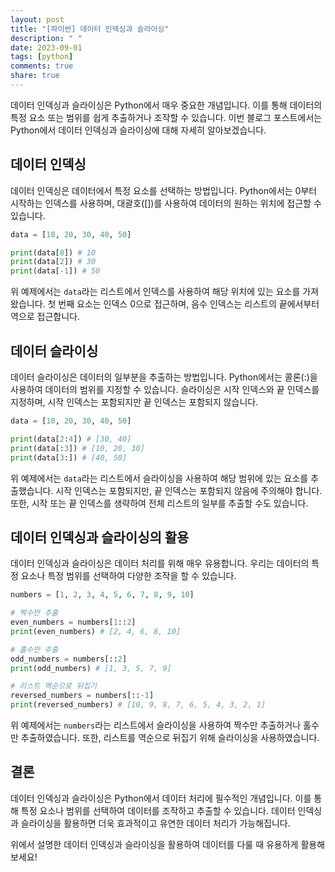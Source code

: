 ```yaml
---
layout: post
title: "[파이썬] 데이터 인덱싱과 슬라이싱"
description: " "
date: 2023-09-01
tags: [python]
comments: true
share: true
---
```


데이터 인덱싱과 슬라이싱은 Python에서 매우 중요한 개념입니다. 이를 통해 데이터의 특정 요소 또는 범위를 쉽게 추출하거나 조작할 수 있습니다. 이번 블로그 포스트에서는 Python에서 데이터 인덱싱과 슬라이싱에 대해 자세히 알아보겠습니다.

## 데이터 인덱싱

데이터 인덱싱은 데이터에서 특정 요소를 선택하는 방법입니다. Python에서는 0부터 시작하는 인덱스를 사용하며, 대괄호([])를 사용하여 데이터의 원하는 위치에 접근할 수 있습니다.

```python
data = [10, 20, 30, 40, 50]

print(data[0]) # 10
print(data[2]) # 30
print(data[-1]) # 50
```

위 예제에서는 `data`라는 리스트에서 인덱스를 사용하여 해당 위치에 있는 요소를 가져왔습니다. 첫 번째 요소는 인덱스 0으로 접근하며, 음수 인덱스는 리스트의 끝에서부터 역으로 접근합니다.

## 데이터 슬라이싱

데이터 슬라이싱은 데이터의 일부분을 추출하는 방법입니다. Python에서는 콜론(:)을 사용하여 데이터의 범위를 지정할 수 있습니다. 슬라이싱은 시작 인덱스와 끝 인덱스를 지정하며, 시작 인덱스는 포함되지만 끝 인덱스는 포함되지 않습니다.

```python
data = [10, 20, 30, 40, 50]

print(data[2:4]) # [30, 40]
print(data[:3]) # [10, 20, 30]
print(data[3:]) # [40, 50]
```

위 예제에서는 `data`라는 리스트에서 슬라이싱을 사용하여 해당 범위에 있는 요소를 추출했습니다. 시작 인덱스는 포함되지만, 끝 인덱스는 포함되지 않음에 주의해야 합니다. 또한, 시작 또는 끝 인덱스를 생략하여 전체 리스트의 일부를 추출할 수도 있습니다.

## 데이터 인덱싱과 슬라이싱의 활용

데이터 인덱싱과 슬라이싱은 데이터 처리를 위해 매우 유용합니다. 우리는 데이터의 특정 요소나 특정 범위를 선택하여 다양한 조작을 할 수 있습니다.

```python
numbers = [1, 2, 3, 4, 5, 6, 7, 8, 9, 10]

# 짝수만 추출
even_numbers = numbers[1::2]
print(even_numbers) # [2, 4, 6, 8, 10]

# 홀수만 추출
odd_numbers = numbers[::2]
print(odd_numbers) # [1, 3, 5, 7, 9]

# 리스트 역순으로 뒤집기
reversed_numbers = numbers[::-1]
print(reversed_numbers) # [10, 9, 8, 7, 6, 5, 4, 3, 2, 1]
```

위 예제에서는 `numbers`라는 리스트에서 슬라이싱을 사용하여 짝수만 추출하거나 홀수만 추출하였습니다. 또한, 리스트를 역순으로 뒤집기 위해 슬라이싱을 사용하였습니다.

## 결론

데이터 인덱싱과 슬라이싱은 Python에서 데이터 처리에 필수적인 개념입니다. 이를 통해 특정 요소나 범위를 선택하여 데이터를 조작하고 추출할 수 있습니다. 데이터 인덱싱과 슬라이싱을 활용하면 더욱 효과적이고 유연한 데이터 처리가 가능해집니다.

위에서 설명한 데이터 인덱싱과 슬라이싱을 활용하여 데이터를 다룰 때 유용하게 활용해보세요!